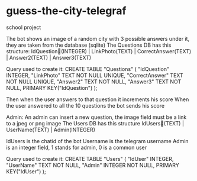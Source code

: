 # guess-the-city-telegraf
school project

The bot shows an image of a random city with 3 possible answers under it, they are taken from the database (sqlite) 
The Questions DB has this structure:
IdQuestion🔑(INTEGER) | LinkPhoto(TEXT) | CorrectAnswer(TEXT) | Answer2(TEXT) | Answer3(TEXT)

Query used to create it:
CREATE TABLE "Questions" (
	"IdQuestion"	INTEGER,
	"LinkPhoto"	TEXT NOT NULL UNIQUE,
	"CorrectAnswer"	TEXT NOT NULL UNIQUE,
	"Answer2"	TEXT NOT NULL,
	"Answer3"	TEXT NOT NULL,
	PRIMARY KEY("IdQuestion")
);

Then when the user answers to that question it increments his score
When the user answered to all the 10 questions the bot sends his score

Admin: 
An admin can insert a new question, the image field must be a link to a jpeg or png image
The Users DB has this structure
IdUsers🔑(TEXT) | UserName(TEXT) | Admin(INTEGER)

IdUsers is the chatid of the bot
Username is the telegram username
Admin is an integer field, 1 stands for admin, 0 is a common user

Query used to create it:
CREATE TABLE "Users" (
	"IdUser"	INTEGER,
	"UserName"	TEXT NOT NULL,
	"Admin"	INTEGER NOT NULL,
	PRIMARY KEY("IdUser")
);
